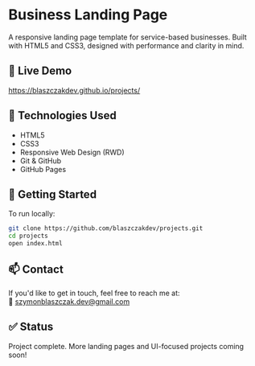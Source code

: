 # Business Landing Page

A responsive landing page template for service-based businesses. Built with HTML5 and CSS3, designed with performance and clarity in mind.

## 🔗 Live Demo

https://blaszczakdev.github.io/projects/

## 🧰 Technologies Used

- HTML5  
- CSS3  
- Responsive Web Design (RWD)  
- Git & GitHub  
- GitHub Pages  

## 🚀 Getting Started

To run locally:

```bash
git clone https://github.com/blaszczakdev/projects.git
cd projects
open index.html
```

## 📫 Contact

If you'd like to get in touch, feel free to reach me at:  
📧 szymonblaszczak.dev@gmail.com

## ✅ Status

Project complete. More landing pages and UI-focused projects coming soon!